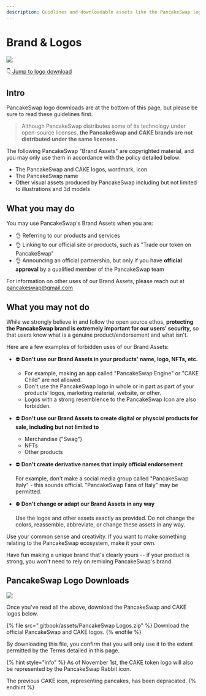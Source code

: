 ```yaml
---
description: Guidlines and downloadable assets like the PancakeSwap logo SVG
---
```


# Brand & Logos

![](<.gitbook/assets/Frame 6.png>)

👇[ Jump to logo download](brand.md#pancakeswap-logo-downloads)

## Intro

PancakeSwap logo downloads are at the bottom of this page, but please be sure to read these guidelines first.

> Although PancakeSwap distributes some of its technology under open-source licenses, **the PancakeSwap and CAKE brands are not distributed under the same licenses.**

The following PancakeSwap "Brand Assets" are copyrighted material, and you may only use them in accordance with the policy detailed below:

* The PancakeSwap and CAKE logos, wordmark, icon
* The PancakeSwap name
* Other visual assets produced by PancakeSwap including but not limited to illustrations and 3d models

## What you may do

You may use PancakeSwap's Brand Assets when you are:

* 👌 Referring to our products and services
* 👌 Linking to our official site or products, such as "Trade our token on PancakeSwap"
* 👌 Announcing an official partnership, but only if you have **official approval** by a qualified member of the PancakeSwap team

For information on other uses of our Brand Assets, please reach out at pancakeswap@gmail.com

## What you may not do

While we strongly believe in and follow the open source ethos, **protecting the PancakeSwap brand is extremely important for our users' security,** so that users know what is a genuine product/endorsement and what isn't.

Here are a few examples of forbidden uses of our Brand Assets:

* ⛔️ **Don't use our Brand Assets in your products' name, logo, NFTs, etc.**&#x20;
  * For example, making an app called "PancakeSwap Engine" or "CAKE Child" are not allowed.
  * Don't use the PancakeSwap logo in whole or in part as part of your products' logos, marketing material, website, or other.
  * Logos with a strong resemblence to the PancakeSwap Icon are also forbidden.
* ⛔️ **Don't use our Brand Assets to create digital or physcial products for sale, including but not limited to**
  * Merchandise ("Swag")
  * NFTs
  * Other products
*   ⛔️ **Don't create derivative names that imply official endorsement**

    For example, don't make a social media group called "PancakeSwap Italy" - this sounds official. "PancakeSwap Fans of Italy" may be permitted.
*   ⛔️ **Don't change or adapt our Brand Assets in any way**

    Use the logos and other assets exactly as provided. Do not change the colors, reassemble, abbreviate, or change these assets in any way.

Use your common sense and creativity. If you want to make something relating to the PancakeSwap ecosystem, make it your own.

Have fun making a unique brand that's clearly yours -- if your product is strong, you won't need to rely on remixing PancakeSwap's brand.

## PancakeSwap Logo Downloads

![](<.gitbook/assets/Frame 4.png>)

Once you've read all the above, download the PancakeSwap and CAKE logos below.

{% file src=".gitbook/assets/PancakeSwap Logos.zip" %}
Download the official PancakeSwap and CAKE logos.
{% endfile %}

By downloading this file, you confirm that you will only use it to the extent permitted by the Terms detailed in this page.

{% hint style="info" %}
As of November 1st, the CAKE token logo will also be represented by the PancakeSwap Rabbit icon.

The previous CAKE icon, representing pancakes, has been depracated.
{% endhint %}

